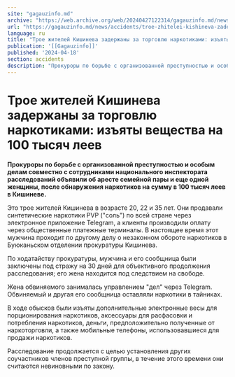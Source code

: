 ```yaml
---
site: "gagauzinfo.md"
archive: "https://web.archive.org/web/20240427122314/gagauzinfo.md/news/accidents/troe-zhitelei-kishineva-zaderzhani-za-torgovlyu-narkotikami-izyati-veschestva-na-100-tisyach-leev"
url: "https://gagauzinfo.md/news/accidents/troe-zhitelei-kishineva-zaderzhani-za-torgovlyu-narkotikami-izyati-veschestva-na-100-tisyach-leev"
language: ru
title: "Трое жителей Кишинева задержаны за торговлю наркотиками: изъяты вещества на 100 тысяч леев"
publication: '[[Gagauzinfo]]'
published: '2024-04-18'
section: accidents
description: "Прокуроры по борьбе с организованной преступностью и особым делам совместно с сотрудниками национального инспектората расследований объявили об аресте семейной пары и еще одной женщины, после обнаружения наркотиков на сумму в 100 тысяч леев в Кишиневе."
---
```


# Трое жителей Кишинева задержаны за торговлю наркотиками: изъяты вещества на 100 тысяч леев

**Прокуроры по борьбе с организованной преступностью и особым делам совместно с сотрудниками национального инспектората расследований объявили об аресте семейной пары и еще одной женщины, после обнаружения наркотиков на сумму в 100 тысяч леев в Кишиневе.**

Это трое жителей Кишинева в возрасте 20, 22 и 35 лет. Они продавали синтетические наркотики PVP ("соль") по всей стране через электронное приложение Telegram, а клиенты производили оплату через общественные платежные терминалы. В настоящее время этот мужчина проходит по другому делу о незаконном обороте наркотиков в Буюканьском отделении прокуратуры Кишинева.

По ходатайству прокуратуры, мужчина и его сообщница были заключены под стражу на 30 дней для объективного продолжения расследования; его жена находится под следствием на свободе.

Жена обвиняемого занималась управлением "дел" через Telegram. Обвиняемый и другая его сообщница оставляли наркотики в тайниках.

В ходе обысков были изъяты дополнительные электронные весы для порционирования наркотиков, аксессуары для расфасовки и потребления наркотиков, деньги, предположительно полученные от наркоторговли, а также мобильные телефоны, использовавшиеся для продажи наркотиков.

Расследование продолжается с целью установления других соучастников членов преступной группы, в течение этого времени они считаются невиновными по закону.